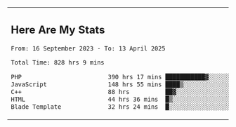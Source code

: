 <table border="0">
 <tr>
  <td>
      <h2>Here Are My Stats</h2>
 <!--START_SECTION:waka-->

```txt
From: 16 September 2023 - To: 13 April 2025

Total Time: 828 hrs 9 mins

PHP                        390 hrs 17 mins ███████████▓░░░░░░░░░░░░░   46.53 %
JavaScript                 148 hrs 55 mins ████▒░░░░░░░░░░░░░░░░░░░░   17.76 %
C++                        88 hrs          ██▓░░░░░░░░░░░░░░░░░░░░░░   10.49 %
HTML                       44 hrs 36 mins  █▒░░░░░░░░░░░░░░░░░░░░░░░   05.32 %
Blade Template             32 hrs 24 mins  █░░░░░░░░░░░░░░░░░░░░░░░░   03.86 %
```

<!--END_SECTION:waka-->
  </td>
    <td>
   <div align="start">
        <a href="https://open.spotify.com/user/dxso20he52f5d4ti73duavf95">
        <img width="200px" src="https://spotify-github-profile.kittinanx.com/api/view.svg?uid=dxso20he52f5d4ti73duavf95&cover_image=true&theme=default&show_offline=false&background_color=121212&interchange=false" alt="Spotify Now Playing">
    </a>
</div> 

  </td>
 </tr>

</table>





